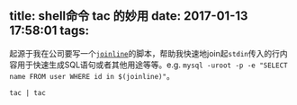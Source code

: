 title: shell命令 tac 的妙用
date: 2017-01-13 17:58:01
tags:
---
起源于我在公司要写一个[`joinline`](https://gist.github.com/ekeyme/652cf5fe4ce1540d74d9cbab68125600)的脚本，帮助我快速地join起`stdin`传入的行内容用于快速生成SQL语句或者其他用途等等。e.g. `mysql -uroot -p -e "SELECT name FROM user WHERE id in $(joinline)"`。

```
tac | tac

```